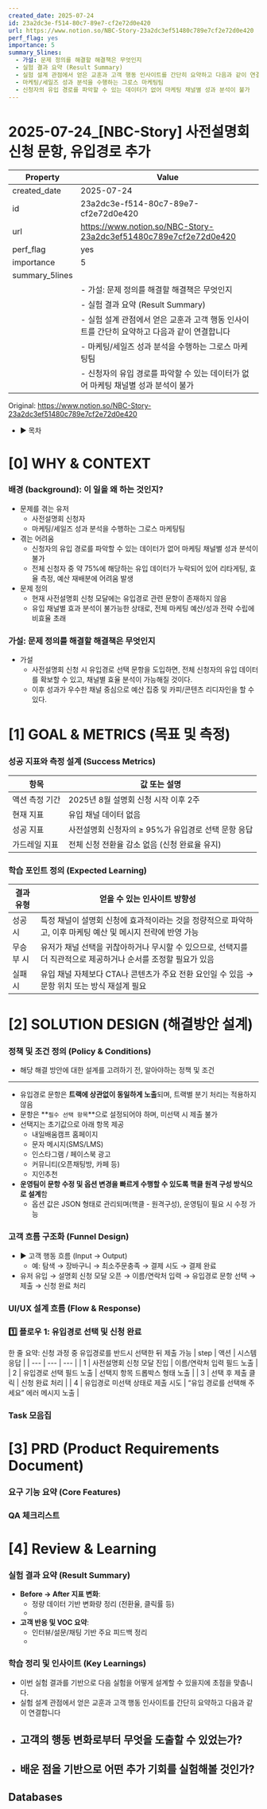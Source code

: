 ```yaml
---
created_date: 2025-07-24
id: 23a2dc3e-f514-80c7-89e7-cf2e72d0e420
url: https://www.notion.so/NBC-Story-23a2dc3ef51480c789e7cf2e72d0e420
perf_flag: yes
importance: 5
summary_5lines:
  - 가설: 문제 정의를 해결할 해결책은 무엇인지
  - 실험 결과 요약 (Result Summary)
  - 실험 설계 관점에서 얻은 교훈과 고객 행동 인사이트를 간단히 요약하고 다음과 같이 연결합니다
  - 마케팅/세일즈 성과 분석을 수행하는 그로스 마케팅팀
  - 신청자의 유입 경로를 파악할 수 있는 데이터가 없어 마케팅 채널별 성과 분석이 불가
---
```


# 2025-07-24_[NBC-Story] 사전설명회 신청 문항, 유입경로 추가

| Property | Value |
| --- | --- |
| created_date | 2025-07-24 |
| id | 23a2dc3e-f514-80c7-89e7-cf2e72d0e420 |
| url | https://www.notion.so/NBC-Story-23a2dc3ef51480c789e7cf2e72d0e420 |
| perf_flag | yes |
| importance | 5 |
| summary_5lines | |
|  | - 가설: 문제 정의를 해결할 해결책은 무엇인지 |
|  | - 실험 결과 요약 (Result Summary) |
|  | - 실험 설계 관점에서 얻은 교훈과 고객 행동 인사이트를 간단히 요약하고 다음과 같이 연결합니다 |
|  | - 마케팅/세일즈 성과 분석을 수행하는 그로스 마케팅팀 |
|  | - 신청자의 유입 경로를 파악할 수 있는 데이터가 없어 마케팅 채널별 성과 분석이 불가 |

Original: https://www.notion.so/NBC-Story-23a2dc3ef51480c789e7cf2e72d0e420

- ▶ 목차

# [0] WHY & CONTEXT

###  배경 (background): 이 일을 왜 하는 것인지?
- 문제를 겪는 유저
  - 사전설명회 신청자
  - 마케팅/세일즈 성과 분석을 수행하는 그로스 마케팅팀
- 겪는 어려움
  - 신청자의 유입 경로를 파악할 수 있는 데이터가 없어 마케팅 채널별 성과 분석이 불가
  - 전체 신청자 중 약 75%에 해당하는 유입 데이터가 누락되어 있어 리타게팅, 효율 측정, 예산 재배분에 어려움 발생
- 문제 정의
  - 현재 사전설명회 신청 모달에는 유입경로 관련 문항이 존재하지 않음
  - 유입 채널별 효과 분석이 불가능한 상태로, 전체 마케팅 예산/성과 전략 수립에 비효율 초래

### 가설: 문제 정의를 해결할 해결책은 무엇인지
- 가설
  - 사전설명회 신청 시 유입경로 선택 문항을 도입하면, 전체 신청자의 유입 데이터를 확보할 수 있고, 채널별 효율 분석이 가능해질 것이다.
  - 이후 성과가 우수한 채널 중심으로 예산 집중 및 카피/콘텐츠 리디자인을 할 수 있다.

# **[1] GOAL & METRICS (목표 및 측정)**

### 성공 지표와 측정 설계 (Success Metrics)
| 항목 | 값 또는 설명 |
| --- | --- |
| 액션 측정 기간 | 2025년 8월 설명회 신청 시작 이후 2주 |
| 현재 지표 | 유입 채널 데이터 없음 |
| 성공 지표 | 사전설명회 신청자의 ≥ 95%가 유입경로 선택 문항 응답 |
| 가드레일 지표 | 전체 신청 전환율 감소 없음 (신청 완료율 유지) |

### 학습 포인트 정의 (Expected Learning)
| 결과 유형 | 얻을 수 있는 인사이트 방향성 |
| --- | --- |
| 성공 시 | 특정 채널이 설명회 신청에 효과적이라는 것을 정량적으로 파악하고, 이후 마케팅 예산 및 메시지 전략에 반영 가능 |
| 무승부 시 | 유저가 채널 선택을 귀찮아하거나 무시할 수 있으므로, 선택지를 더 직관적으로 제공하거나 순서를 조정할 필요가 있음 |
| 실패 시 | 유입 채널 자체보다 CTA나 콘텐츠가 주요 전환 요인일 수 있음 → 문항 위치 또는 방식 재설계 필요 |

# **[2] SOLUTION DESIGN (해결방안 설계)**

### **정책 및 조건 정의 (Policy & Conditions)**
- 해당 해결 방안에 대한 설계를 고려하기 전, 알아야하는 정책 및 조건

---
- 유입경로 문항은 **트랙에 상관없이 동일하게 노출**되며, 트랙별 분기 처리는 적용하지 않음
- 문항은 **`필수 선택 항목`**으로 설정되어야 하며, 미선택 시 제출 불가
- 선택지는 초기값으로 아래 항목 제공
  - 내일배움캠프 홈페이지
  - 문자 메시지(SMS/LMS)
  - 인스타그램 / 페이스북 광고
  - 커뮤니티(오픈채팅방, 카페 등)
  - 지인추천
- **운영팀이 문항 수정 및 옵션 변경을 빠르게 수행할 수 있도록 핵클 원격 구성 방식으로 설계**함
  - 옵션 값은 JSON 형태로 관리되며(핵클 - 원격구성), 운영팀이 필요 시 수정 가능

### **고객 흐름 구조화 (Funnel Design)**
- ▶ 고객 행동 흐름 (Input → Output)
  - 예: 탐색 → 장바구니 → 최소주문충족 → 결제 시도 → 결제 완료
- 유저 유입 → 설명회 신청 모달 오픈 → 이름/연락처 입력 → 유입경로 문항 선택 → 제출 → 신청 완료 처리

### **UI/UX 설계 흐름 (Flow & Response)**

### **1️⃣ 플로우 1: 유입경로 선택 및 신청 완료**
  한 줄 요약: 신청 과정 중 유입경로를 반드시 선택한 뒤 제출 가능
| step | 액션 | 시스템 응답 |
| --- | --- | --- |
| 1 | 사전설명회 신청 모달 진입 | 이름/연락처 입력 필드 노출 |
| 2 | 유입경로 선택 필드 노출 | 선택지 항목 드롭박스 형태 노출 |
| 3 | 선택 후 제출 클릭 | 신청 완료 처리 |
| 4 | 유입경로 미선택 상태로 제출 시도 | “유입 경로를 선택해 주세요” 에러 메시지 노출 |

### Task 모음집

# **[3] PRD (Product Requirements Document)**

### **요구 기능 요약 (Core Features)**

### **QA 체크리스트**

# [4] Review & Learning

### 실험 결과 요약 (Result Summary)
- **Before → After 지표 변화**:
  - 정량 데이터 기반 변화량 정리 (전환율, 클릭률 등)
  - 
- **고객 반응 및 VOC 요약**:
  - 인터뷰/설문/채팅 기반 주요 피드백 정리
  - 

### 학습 정리 및 인사이트 (Key Learnings)
- 이번 실험 결과를 기반으로 다음 실험을 어떻게 설계할 수 있을지에 초점을 맞춥니다.
- 실험 설계 관점에서 얻은 교훈과 고객 행동 인사이트를 간단히 요약하고 다음과 같이 연결합니다
- 고객의 행동 변화로부터 무엇을 도출할 수 있었는가?
  - 
- 배운 점을 기반으로 어떤 추가 기회를 실험해볼 것인가?
  -

## Databases
